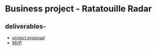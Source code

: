 # Business project - Ratatouille Radar

## deliverables-
- [project proposal](https://github.com/crystal-ctrl/ratatouille_radar/blob/efe6585c3a7c35302447b273fcba778ef2910c38/project%20proposal.md)
- [MVP](https://github.com/crystal-ctrl/ratatouille-radar/blob/main/MVP.md)
